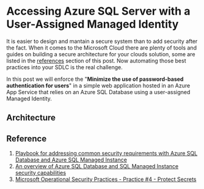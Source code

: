 # Accessing Azure SQL Server with a User-Assigned Managed Identity
It is easier to design and mantain a secure system than to add security after the fact.  When it comes to the Microsoft Cloud there are plenty of tools and guides on building a secure architecture for your clouds solution, some are listed in the [references](#references) section of this post. Now automating those best practices into your SDLC is the real challenge.

In this post we will enforce the "**Minimize the use of password-based authentication for users**" in a simple web application hosted in an Azure App Service that relies on an Azure SQL Database using a user-assigned Managed Identity.

## Architecture



## Reference
1. [Playbook for addressing common security requirements with Azure SQL Database and Azure SQL Managed Instance](https://learn.microsoft.com/en-us/azure/azure-sql/database/security-best-practice?view=azuresql)
2. [An overview of Azure SQL Database and SQL Managed Instance security capabilities](https://learn.microsoft.com/en-us/azure/azure-sql/database/security-overview?view=azuresql)
3. [Microsoft Operational Security Practices - Practice #4 - Protect Secrets](https://www.microsoft.com/en-us/securityengineering/osa/practices#practice4)